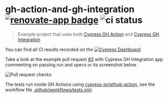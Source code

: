 # gh-action-and-gh-integration [![renovate-app badge][renovate-badge]][renovate-app] ![ci status](https://github.com/cypress-io/gh-action-and-gh-integration/workflows/tests/badge.svg?branch=master)

> Example project that uses both [Cypress GH Action](https://github.com/cypress-io/github-action) and [Cypress GH Integration](https://on.cypress.io/github-integration)

You can find all CI results recorded on the [![Cypress Dashboard](https://img.shields.io/badge/cypress-dashboard-brightgreen.svg)](https://dashboard.cypress.io/#/projects/4rweo6/runs)

Take a look at the example pull request [#3](https://github.com/cypress-io/gh-action-and-gh-integration/pull/3) with Cypress GH Integration app commenting on passing run and specs or its screenshot below

![Pull request checks](images/pull-request.png)

The tests run inside GH Actions using [cypress-io/github-action](https://github.com/cypress-io/github-action), see the workflow file [.github/workflows/tests.yml](.github/workflows/tests.yml).

[renovate-badge]: https://img.shields.io/badge/renovate-app-blue.svg
[renovate-app]: https://renovateapp.com/

